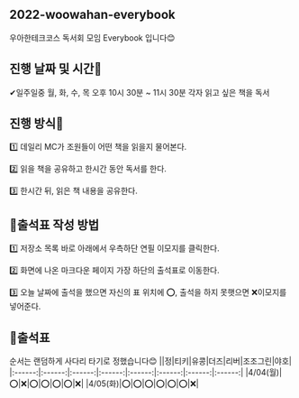 ## 2022-woowahan-everybook
우아한테크코스 독서회 모임 Everybook 입니다😊

## 진행 날짜 및 시간📆

✔일주일중 월, 화, 수, 목 오후 10시 30분 ~ 11시 30분 각자 읽고 싶은 책을 독서 

## 진행 방식🚀
1️⃣ 데일리 MC가 조원들이 어떤 책을 읽을지 물어본다.


2️⃣ 읽을 책을 공유하고 한시간 동안 독서를 한다.


3️⃣ 한시간 뒤, 읽은 책 내용을 공유한다.

## 🔎출석표 작성 방법
1️⃣ 저장소 목록 바로 아래에서 우측하단 연필 이모지를 클릭한다.

2️⃣ 화면에 나온 마크다운 페이지 가장 하단의 출석표로 이동한다.

3️⃣ 오늘 날짜에 출석을 했으면 자신의 표 위치에 ⭕, 출석을 하지 못햇으면 ❌이모지를 넣어준다.

## 📢출석표
순서는 랜덤하게 사다리 타기로 정했습니다😊
||정|티키|유콩|더즈|리버|조조그린|야호|
|:------:|:------:|:------:|:------:|:------:|:------:|:------:|:------:|
|4/04(월)|⭕|❌|⭕|⭕|⭕|⭕|❌|
|4/05(화)|⭕|⭕|⭕|⭕|⭕|⭕|❌|

